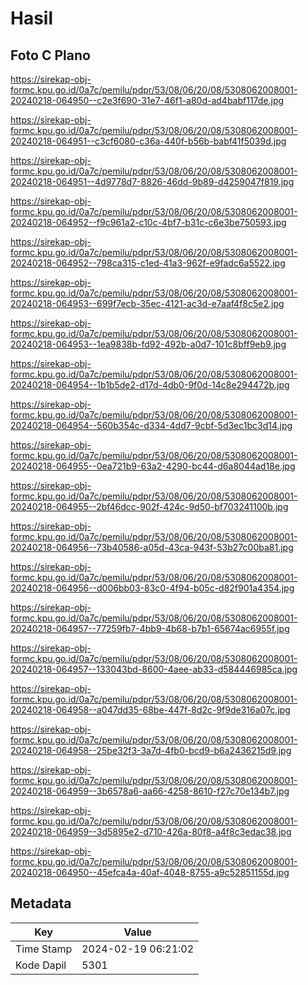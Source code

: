 # Hasil

## Foto C Plano

https://sirekap-obj-formc.kpu.go.id/0a7c/pemilu/pdpr/53/08/06/20/08/5308062008001-20240218-064950--c2e3f690-31e7-46f1-a80d-ad4babf117de.jpg

https://sirekap-obj-formc.kpu.go.id/0a7c/pemilu/pdpr/53/08/06/20/08/5308062008001-20240218-064951--c3cf6080-c36a-440f-b56b-babf41f5039d.jpg

https://sirekap-obj-formc.kpu.go.id/0a7c/pemilu/pdpr/53/08/06/20/08/5308062008001-20240218-064951--4d9778d7-8826-46dd-9b89-d4259047f819.jpg

https://sirekap-obj-formc.kpu.go.id/0a7c/pemilu/pdpr/53/08/06/20/08/5308062008001-20240218-064952--f9c961a2-c10c-4bf7-b31c-c6e3be750593.jpg

https://sirekap-obj-formc.kpu.go.id/0a7c/pemilu/pdpr/53/08/06/20/08/5308062008001-20240218-064952--798ca315-c1ed-41a3-962f-e9fadc6a5522.jpg

https://sirekap-obj-formc.kpu.go.id/0a7c/pemilu/pdpr/53/08/06/20/08/5308062008001-20240218-064953--699f7ecb-35ec-4121-ac3d-e7aaf4f8c5e2.jpg

https://sirekap-obj-formc.kpu.go.id/0a7c/pemilu/pdpr/53/08/06/20/08/5308062008001-20240218-064953--1ea9838b-fd92-492b-a0d7-101c8bff9eb9.jpg

https://sirekap-obj-formc.kpu.go.id/0a7c/pemilu/pdpr/53/08/06/20/08/5308062008001-20240218-064954--1b1b5de2-d17d-4db0-9f0d-14c8e294472b.jpg

https://sirekap-obj-formc.kpu.go.id/0a7c/pemilu/pdpr/53/08/06/20/08/5308062008001-20240218-064954--560b354c-d334-4dd7-9cbf-5d3ec1bc3d14.jpg

https://sirekap-obj-formc.kpu.go.id/0a7c/pemilu/pdpr/53/08/06/20/08/5308062008001-20240218-064955--0ea721b9-63a2-4290-bc44-d6a8044ad18e.jpg

https://sirekap-obj-formc.kpu.go.id/0a7c/pemilu/pdpr/53/08/06/20/08/5308062008001-20240218-064955--2bf46dcc-902f-424c-9d50-bf703241100b.jpg

https://sirekap-obj-formc.kpu.go.id/0a7c/pemilu/pdpr/53/08/06/20/08/5308062008001-20240218-064956--73b40586-a05d-43ca-943f-53b27c00ba81.jpg

https://sirekap-obj-formc.kpu.go.id/0a7c/pemilu/pdpr/53/08/06/20/08/5308062008001-20240218-064956--d006bb03-83c0-4f94-b05c-d82f901a4354.jpg

https://sirekap-obj-formc.kpu.go.id/0a7c/pemilu/pdpr/53/08/06/20/08/5308062008001-20240218-064957--77259fb7-4bb9-4b68-b7b1-65674ac6955f.jpg

https://sirekap-obj-formc.kpu.go.id/0a7c/pemilu/pdpr/53/08/06/20/08/5308062008001-20240218-064957--133043bd-8600-4aee-ab33-d584446985ca.jpg

https://sirekap-obj-formc.kpu.go.id/0a7c/pemilu/pdpr/53/08/06/20/08/5308062008001-20240218-064958--a047dd35-68be-447f-8d2c-9f9de316a07c.jpg

https://sirekap-obj-formc.kpu.go.id/0a7c/pemilu/pdpr/53/08/06/20/08/5308062008001-20240218-064958--25be32f3-3a7d-4fb0-bcd9-b6a2436215d9.jpg

https://sirekap-obj-formc.kpu.go.id/0a7c/pemilu/pdpr/53/08/06/20/08/5308062008001-20240218-064959--3b6578a6-aa66-4258-8610-f27c70e134b7.jpg

https://sirekap-obj-formc.kpu.go.id/0a7c/pemilu/pdpr/53/08/06/20/08/5308062008001-20240218-064959--3d5895e2-d710-426a-80f8-a4f8c3edac38.jpg

https://sirekap-obj-formc.kpu.go.id/0a7c/pemilu/pdpr/53/08/06/20/08/5308062008001-20240218-064950--45efca4a-40af-4048-8755-a9c52851155d.jpg


## Metadata

| Key        | Value               |
| ---------- | ------------------- |
| Time Stamp | 2024-02-19 06:21:02 |
| Kode Dapil | 5301                |



